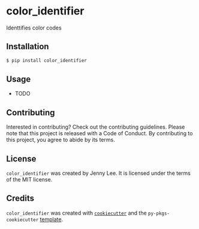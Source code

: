 # color_identifier

Identtifies color codes

## Installation

```bash
$ pip install color_identifier
```

## Usage

- TODO

## Contributing

Interested in contributing? Check out the contributing guidelines. Please note that this project is released with a Code of Conduct. By contributing to this project, you agree to abide by its terms.

## License

`color_identifier` was created by Jenny Lee. It is licensed under the terms of the MIT license.

## Credits

`color_identifier` was created with [`cookiecutter`](https://cookiecutter.readthedocs.io/en/latest/) and the `py-pkgs-cookiecutter` [template](https://github.com/py-pkgs/py-pkgs-cookiecutter).
